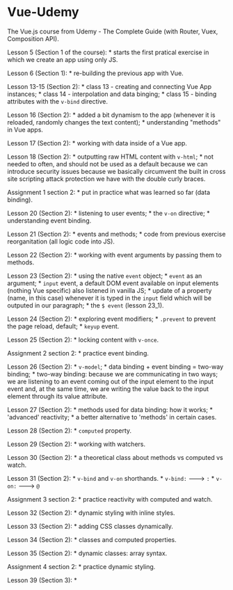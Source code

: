 # Vue-Udemy
The Vue.js course from Udemy - The Complete Guide (with Router, Vuex, Composition API).

Lesson 5 (Section 1 of the course):
    * starts the first pratical exercise in which we create an
    app using only JS.

Lesson 6 (Section 1):
    * re-building the previous app with Vue.

Lesson 13-15 (Section 2):
    * class 13 - creating and connecting Vue App instances;
    * class 14 - interpolation and data binging;
    * class 15 - binding attributes with the `v-bind` directive.

Lesson 16 (Section 2):
    * added a bit dynamism to the app (whenever it is reloaded, randomly changes the text content);
    * understanding "methods" in Vue apps.

Lesson 17 (Section 2):
    * working with data inside of a Vue app.

Lesson 18 (Section 2):
    * outputting raw HTML content with `v-html`;
    * not needed to often, and should not be used as a default because we can introduce security issues because we basically circumvent the built in cross site scripting attack protection we have with the double curly braces.

Assignment 1 section 2:
    * put in practice what was learned so far (data binding).

Lesson 20 (Section 2):
    * listening to user events;
    * the `v-on` directive;
    * understanding event binding.

Lesson 21 (Section 2):
    * events and methods;
    * code from previous exercise reorganitation (all logic code into JS).

Lesson 22 (Section 2):
    * working with event arguments by passing them to methods.

Lesson 23 (Section 2):
    * using the native `event` object;
    * `event` as an argument;
    * `input` event, a default DOM event available on input elements (nothing Vue specific) also listened in vanilla JS;
    * update of a property (name, in this case) whenever it is typed in the `input` field which will be outputed in our paragraph;
    * the `$ event` (lesson 23_1).

Lesson 24 (Section 2):
    * exploring event modifiers;
    * `.prevent` to prevent the page reload, default;
    * `keyup` event.

Lesson 25 (Section 2):
    * locking content with `v-once`.

Assignment 2 section 2:
    * practice event binding.

Lesson 26 (Section 2):
    * `v-model`;
    * data binding + event binding = two-way binding;
    * two-way binding: because we are communicating in two ways; we are listening to an event coming out of the input element to the input event and, at the same time, we are writing the value back to the input element through its value attribute.

Lesson 27 (Section 2):
    * methods used for data binding: how it works;
    * 'advanced' reactivity;
    * a better alternative to 'methods' in certain cases.

Lesson 28 (Section 2):
    * `computed` property.

Lesson 29 (Section 2):
    * working with watchers.

Lesson 30 (Section 2):
    * a theoretical class about methods vs computed vs watch.

Lesson 31 (Section 2):
    * `v-bind` and `v-on` shorthands.
    * `v-bind:` ---> `:`
    * `v-on:` ---> `@`

Assignment 3 section 2:
    * practice reactivity with computed and watch.

Lesson 32 (Section 2):
    * dynamic styling with inline styles.

Lesson 33 (Section 2):
    * adding CSS classes dynamically.

Lesson 34 (Section 2):
    * classes and computed properties.

Lesson 35 (Section 2):
    * dynamic classes: array syntax.

Assignment 4 section 2:
    * practice dynamic styling.

Lesson 39 (Section 3):
    * 